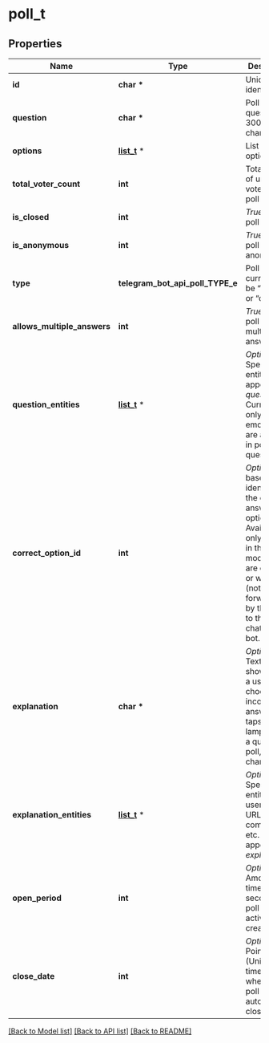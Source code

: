 # poll_t

## Properties
Name | Type | Description | Notes
------------ | ------------- | ------------- | -------------
**id** | **char \*** | Unique poll identifier | 
**question** | **char \*** | Poll question, 1-300 characters | 
**options** | [**list_t**](poll_option.md) \* | List of poll options | 
**total_voter_count** | **int** | Total number of users that voted in the poll | 
**is_closed** | **int** | *True*, if the poll is closed | 
**is_anonymous** | **int** | *True*, if the poll is anonymous | 
**type** | **telegram_bot_api_poll_TYPE_e** | Poll type, currently can be “regular” or “quiz” | 
**allows_multiple_answers** | **int** | *True*, if the poll allows multiple answers | 
**question_entities** | [**list_t**](message_entity.md) \* | *Optional*. Special entities that appear in the *question*. Currently, only custom emoji entities are allowed in poll questions | [optional] 
**correct_option_id** | **int** | *Optional*. 0-based identifier of the correct answer option. Available only for polls in the quiz mode, which are closed, or was sent (not forwarded) by the bot or to the private chat with the bot. | [optional] 
**explanation** | **char \*** | *Optional*. Text that is shown when a user chooses an incorrect answer or taps on the lamp icon in a quiz-style poll, 0-200 characters | [optional] 
**explanation_entities** | [**list_t**](message_entity.md) \* | *Optional*. Special entities like usernames, URLs, bot commands, etc. that appear in the *explanation* | [optional] 
**open_period** | **int** | *Optional*. Amount of time in seconds the poll will be active after creation | [optional] 
**close_date** | **int** | *Optional*. Point in time (Unix timestamp) when the poll will be automatically closed | [optional] 

[[Back to Model list]](../README.md#documentation-for-models) [[Back to API list]](../README.md#documentation-for-api-endpoints) [[Back to README]](../README.md)


